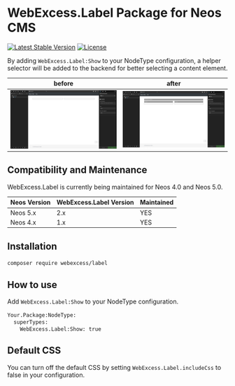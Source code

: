 # WebExcess.Label Package for Neos CMS #
[![Latest Stable Version](https://poser.pugx.org/webexcess/label/v/stable)](https://packagist.org/packages/webexcess/label)
[![License](https://poser.pugx.org/webexcess/label/license)](https://packagist.org/packages/webexcess/label)

By adding `WebExcess.Label:Show` to your NodeType configuration, a helper selector will be added to the backend for better selecting a content element.

| before | after |
| ------ | ----- |
| ![before](Documentation/before.jpg?raw=true "before") | ![after](Documentation/after.jpg?raw=true "after") |

## Compatibility and Maintenance
WebExcess.Label is currently being maintained for Neos 4.0 and Neos 5.0.

| Neos Version | WebExcess.Label Version | Maintained |
|--------------|-------------------------|------------|
| Neos 5.x     | 2.x                     | YES        |
| Neos 4.x     | 1.x                     | YES        |

## Installation
```
composer require webexcess/label
```

## How to use

Add `WebExcess.Label:Show` to your NodeType configuration.

```
Your.Package:NodeType:
  superTypes:
    WebExcess.Label:Show: true
```

## Default CSS

You can turn off the default CSS by setting `WebExcess.Label.includeCss` to false in your configuration.
